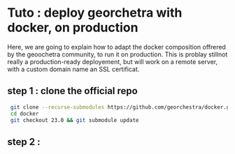 # Tuto : deploy georchetra with docker, on production

Here, we are going to explain how to adapt the docker
composition offrered by the geoochetra community,
 to run it  on production.
 This is problay stillnot really a production-ready deployement,
 but will work on a remote server, with a custom domain name an SSL
 certificat.

 ## step 1 : clone the official repo
```bash
 git clone --recurse-submodules https://github.com/georchestra/docker.git
 cd docker
 git checkout 23.0 && git submodule update

 ```
 ## step 2 : 